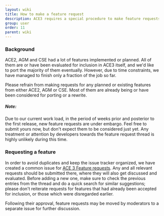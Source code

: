 ```yaml
---
layout: wiki
title: How to make a feature request
description: ACE3 requires a special procedure to make feature requests. Because due to our current work load, in the period of weeks prior and posterior to the first release, new feature requests are under embargo.
group: user
order: 11
parent: wiki
---
```


### Background
ACE2, AGM and CSE had a lot of features implemented or planned. All of them are or have been evaluated for inclusion in ACE3 itself, and we'd like to port the majority of them eventually. However, due to time constraints, we have managed to finish only a fraction of the job so far.

Please refrain from making requests for any planned or existing features from either ACE2, AGM or CSE. Most of them are already being or have been considered for porting or a rewrite.

<div class="panel callout">
    <h5>Note:</h5>
    <p>Due to our current work load, in the period of weeks prior and posterior to the first release, new feature requests are under embargo. Feel free to submit yours now, but don't expect them to be considered just yet. Any treatment or attention by developers towards the feature request thread is highly unlikely during this time.</p>
</div>

### Requesting a feature
In order to avoid duplicates and keep the issue tracker organized, we have created a common issue for <a href="{{ site.githubUrl }}/issues/414/" target="_blank">ACE 3 Feature requests</a>. Any and all relevant requests should be submitted there, where they will also get discussed and evaluated. Before adding a new one, make sure to check the previous entries from the thread and do a quick search for similar suggestions; please don't reiterate requests for features that had already been accepted for inclusion, or those which were disregarded earlier.

Following their approval, feature requests may be moved by moderators to a separate issue for further discussion.
